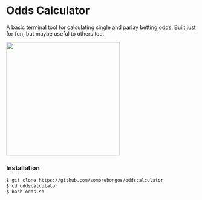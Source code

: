 # Odds Calculator

A basic terminal tool for calculating single and parlay betting odds.
Built just for fun, but maybe useful to others too.

<img src="https://h.top4top.io/p_3504e62sa2.jpg" height="300" width="300">

### Installation
  ```bash
$ git clone https://github.com/sombrebongos/oddscalculator
$ cd oddscalculator
$ bash odds.sh
